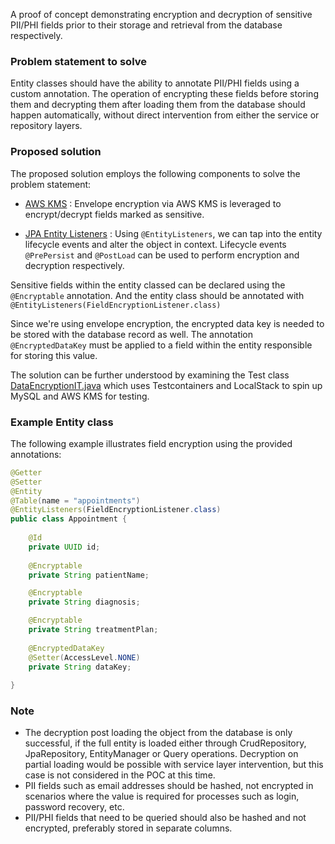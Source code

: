 A proof of concept demonstrating encryption and decryption of sensitive PII/PHI fields prior to their storage and retrieval from the database respectively.

### Problem statement to solve
Entity classes should have the ability to annotate PII/PHI fields using a custom annotation. The operation of encrypting these fields before storing them and decrypting them after loading them from the database should happen automatically, without direct intervention from either the service or repository layers.

### Proposed solution
The proposed solution employs the following components to solve the problem statement: 

* [AWS KMS](https://docs.aws.amazon.com/kms/latest/developerguide/concepts.html#enveloping) : Envelope encryption via AWS KMS is leveraged to encrypt/decrypt fields marked as sensitive.

* [JPA Entity Listeners](https://docs.jboss.org/hibernate/stable/entitymanager/reference/en/html/listeners.html) : Using `@EntityListeners`, we can tap into the entity lifecycle events and alter the object in context. Lifecycle events `@PrePersist` and `@PostLoad` can be used to perform encryption and decryption respectively.

Sensitive fields within the entity classed can be declared using the `@Encryptable` annotation. And the entity class should be annotated with `@EntityListeners(FieldEncryptionListener.class)`

Since we're using envelope encryption, the encrypted data key is needed to be stored with the database record as well. The annotation `@EncryptedDataKey` must be applied to a field within the entity responsible for storing this value.

The solution can be further understood by examining the Test class [DataEncryptionIT.java](https://github.com/hardikSinghBehl/aws-playground/blob/main/article-samples/pii-encryptor-jpa/src/test/java/com/behl/encryptor/DataEncryptionIT.java) which uses Testcontainers and LocalStack to spin up MySQL and AWS KMS for testing.

### Example Entity class
The following example illustrates field encryption using the provided annotations:
```java
@Getter
@Setter
@Entity
@Table(name = "appointments")
@EntityListeners(FieldEncryptionListener.class)
public class Appointment {
	
	@Id
	private UUID id;
	
	@Encryptable
	private String patientName;

	@Encryptable
	private String diagnosis;

	@Encryptable
	private String treatmentPlan;
	
	@EncryptedDataKey
	@Setter(AccessLevel.NONE)
	private String dataKey;
	
}
```

### Note
* The decryption post loading the object from the database is only successful, if the full entity is loaded either through CrudRepository, JpaRepository, EntityManager or Query operations. Decryption on partial loading would be possible with service layer intervention, but this case is not considered in the POC at this time.
* PII fields such as email addresses should be hashed, not encrypted in scenarios where the value is required for processes such as login, password recovery, etc.
* PII/PHI fields that need to be queried should also be hashed and not encrypted, preferably stored in separate columns.
